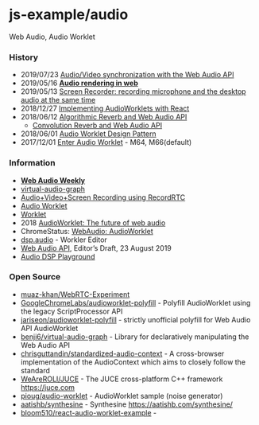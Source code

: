 # js-example/audio

Web Audio, Audio Worklet

### History
- 2019/07/23 [Audio/Video synchronization with the Web Audio API](https://blog.paul.cx/post/audio-video-synchronization-with-the-web-audio-api/)
- 2019/05/16 [**Audio rendering in web**](http://www.secmem.org/blog/2019/05/16/audio-rendering-in-web/)
- 2019/05/13 [Screen Recorder: recording microphone and the desktop audio at the same time](https://paul.kinlan.me/screen-recorderrecording-microphone-and-the-desktop-audio-at-the-same-time/)
- 2018/12/27 [Implementing AudioWorklets with React](https://hackernoon.com/implementing-audioworklets-with-react-8a80a470474)
- 2018/06/12 [Algorithmic Reverb and Web Audio API](https://itnext.io/algorithmic-reverb-and-web-audio-api-e1ccec94621a)
    - [Convolution Reverb and Web Audio API](https://itnext.io/convolution-reverb-and-web-audio-api-8ee65108f4ae)
- 2018/06/01 [Audio Worklet Design Pattern](https://developers.google.com/web/updates/2018/06/audio-worklet-design-pattern)
- 2017/12/01 [Enter Audio Worklet](https://developers.google.com/web/updates/2017/12/audio-worklet) - M64, M66(default)


### Information
- [**Web Audio Weekly**](https://www.webaudioweekly.com/)
- [virtual-audio-graph](https://virtual-audio-graph.netlify.com/)
- [Audio+Video+Screen Recording using RecordRTC](https://www.webrtc-experiment.com/RecordRTC/)
- [Audio Worklet](https://googlechromelabs.github.io/web-audio-samples/audio-worklet/)
- [Worklet](https://developer.mozilla.org/en-US/docs/Web/API/Worklet)
- 2018 [AudioWorklet: The future of web audio](https://hoch.io/assets/publications/icmc-2018-choi-audioworklet.pdf)
- ChromeStatus: [WebAudio: AudioWorklet](https://www.chromestatus.com/feature/4588498229133312)
- [dsp.audio](https://dsp.audio/) - Workler Editor
- [Web Audio API](https://webaudio.github.io/web-audio-api/), Editor’s Draft, 23 August 2019
- [Audio DSP Playground](https://arthurcarabott.com/audio-dsp-playground/)


### Open Source
- [muaz-khan/WebRTC-Experiment](https://github.com/muaz-khan/WebRTC-Experiment) 
- [GoogleChromeLabs/audioworklet-polyfill](https://github.com/GoogleChromeLabs/audioworklet-polyfill) - Polyfill AudioWorklet using the legacy ScriptProcessor API
- [jariseon/audioworklet-polyfill](https://github.com/jariseon/audioworklet-polyfill) - strictly unofficial polyfill for Web Audio API AudioWorklet
- [benji6/virtual-audio-graph](https://github.com/benji6/virtual-audio-graph) - Library for declaratively manipulating the Web Audio API
- [chrisguttandin/standardized-audio-context](https://github.com/chrisguttandin/standardized-audio-context) - A cross-browser implementation of the AudioContext which aims to closely follow the standard
- [WeAreROLI/JUCE](https://github.com/WeAreROLI/JUCE) - The JUCE cross-platform C++ framework https://juce.com
- [pioug/audio-worklet](https://github.com/pioug/audio-worklet) - AudioWorklet sample (noise generator)
- [aatishb/synthesine](https://github.com/aatishb/synthesine) - Synthesine https://aatishb.com/synthesine/
- [bloom510/react-audio-worklet-example](https://github.com/bloom510/react-audio-worklet-example) - 


